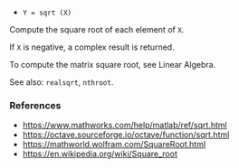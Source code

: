 * `Y = sqrt (X)`

Compute the square root of each element of `X`.

If `X` is negative, a complex result is returned.

To compute the matrix square root, see Linear Algebra.

See also: `realsqrt`, `nthroot`.

### References

* https://www.mathworks.com/help/matlab/ref/sqrt.html
* https://octave.sourceforge.io/octave/function/sqrt.html
* https://mathworld.wolfram.com/SquareRoot.html
* https://en.wikipedia.org/wiki/Square_root
